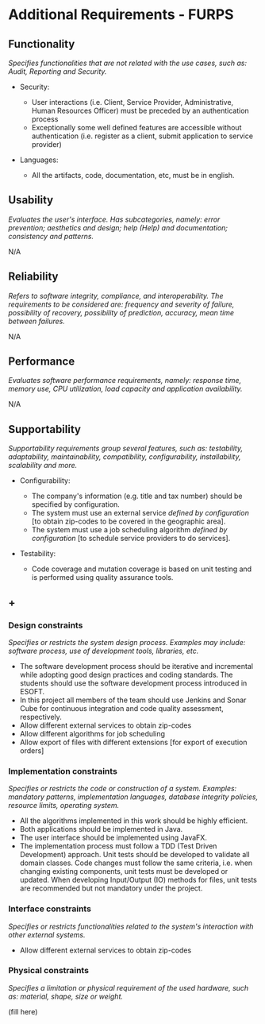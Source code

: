 # Additional Requirements - FURPS

## Functionality
*Specifies functionalities that are not related with the use cases, such as: Audit, Reporting and Security.*

-  Security: 
    * User interactions (i.e. Client, Service Provider, Administrative, Human Resources Officer) must be preceded by an authentication process
    * Exceptionally some well defined features are accessible without authentication (i.e. register as a client, submit application to service provider)


-  Languages:
    * All the artifacts, code, documentation, etc, must be in english.

## Usability
*Evaluates the user's interface. Has subcategories, namely: error prevention; aesthetics and design; help (Help) and documentation; consistency and patterns.*

N/A

## Reliability
*Refers to software integrity, compliance, and interoperability. The requirements to be considered are: frequency and severity of failure, possibility of recovery, possibility of prediction, accuracy, mean time between failures.*

N/A

## Performance
*Evaluates software performance requirements, namely: response time, memory use, CPU utilization, load capacity and application availability.*

N/A

## Supportability
*Supportability requirements group several features, such as: testability, adaptability, maintainability, compatibility, configurability, installability, scalability and more.*

- Configurability:
	* The company's information (e.g. title and tax number) should be specified by configuration.
	* The system must use an external service _defined by configuration_ [to obtain zip-codes to be covered in the geographic area].
	* The system must use a job scheduling algorithm _defined by configuration_ [to schedule service providers to do services].


- Testability:
	* Code coverage and mutation coverage is based on unit testing and is performed using quality assurance tools.


## +
### Design constraints
*Specifies or restricts the system design process. Examples may include: software process, use of development tools, libraries, etc.*

-  The software development process should be iterative and incremental while adopting good design practices and coding standards. The students should use the software development process introduced in ESOFT.
-  In this project all members of the team should use Jenkins and Sonar Cube for continuous integration and code quality assessment, respectively.
-  Allow different external services to obtain zip-codes
-  Allow different algorithms for job scheduling
-  Allow export of files with different extensions [for export of execution orders]

### Implementation constraints
*Specifies or restricts the code or construction of a system. Examples: mandatory patterns, implementation languages, database integrity policies, resource limits, operating system.*

-  All the algorithms implemented in this work should be highly efficient.
-  Both applications should be implemented in Java. 
-  The user interface should be implemented using JavaFX.
-  The implementation process must follow a TDD (Test Driven Development) approach. Unit tests should be developed to validate all domain classes. Code changes must follow the same criteria, i.e. when changing existing components, unit tests must be developed or updated. When developing Input/Output (IO) methods for files, unit tests are recommended but not mandatory under the project.


### Interface constraints
*Specifies or restricts functionalities related to the system's interaction with other external systems.*

-  Allow different external services to obtain zip-codes

### Physical constraints
*Specifies a limitation or physical requirement of the used hardware, such as: material, shape, size or weight.*

(fill here)